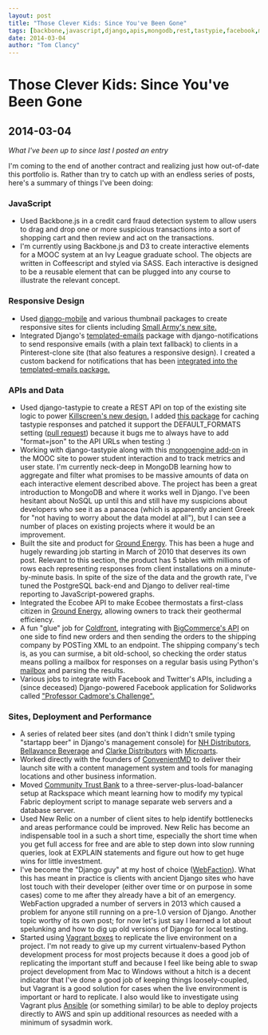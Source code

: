 ```yaml
---
layout: post
title: "Those Clever Kids: Since You've Been Gone"
tags: [backbone,javascript,django,apis,mongodb,rest,tastypie,facebook,mooc,webfaction,newrelic]
date: 2014-03-04
author: "Tom Clancy"
---
```


# Those Clever Kids: Since You've Been Gone

## 2014-03-04

_What I've been up to since last I posted an entry_

<p>I'm coming to the end of another contract and realizing just how out-of-date this portfolio is. Rather than try to catch up with an endless series of posts, here's a summary of things I've been doing:</p>
<h3>JavaScript</h3>
<ul>
<li>Used Backbone.js in a credit card fraud detection system to allow users to drag and drop one or more suspicious transactions into a sort of shopping cart and then review and act on the transactions.</li>
<li>I'm currently using Backbone.js and D3 to create interactive elements for a MOOC system at an Ivy League graduate school. The objects are written in Coffeescript and styled via SASS. Each interactive is designed to be a reusable element that can be plugged into any course to illustrate the relevant concept.</li>
</ul>
<h3>Responsive Design</h3>
<ul>
<li>Used <a href="https://github.com/gregmuellegger/django-mobile" target="_blank">django-mobile</a> and various thumbnail packages to create responsive sites for clients including <a href="http://smallarmy.net/" target="_blank">Small Army's new site.</a></li>
<li>Integrated Django's <a href="https://github.com/philippWassibauer/templated-emails" target="_blank">templated-emails</a> package with django-notifications to send responsive emails (with a plain text fallback) to clients in a Pinterest-clone site (that also features a responsive design). I created a custom backend for notifications that has been <a href="https://github.com/philippWassibauer/templated-emails/pull/10" target="_blank">integrated into the templated-emails package.</a></li>
</ul>
<h3>APIs and Data</h3>
<ul>
<li>Used django-tastypie to create a REST API on top of the existing site logic to power <a href="http://killscreendaily.com/" target="_blank">Killscreen's new design.</a>&nbsp;I added <a href="https://github.com/dstegelman/django-tastypie-cache" target="_blank">this package</a> for caching tastypie responses and patched it support the DEFAULT_FORMATS setting (<a href="https://github.com/dstegelman/django-tastypie-cache/pull/1" target="_blank">pull request</a>) because it bugs me to always have to add "format=json" to the API URLs when testing :)</li>
<li>Working with django-tastypie along with this <a href="https://github.com/wlanslovenija/django-tastypie-mongoengine" target="_blank">mongoengine add-on</a>&nbsp;in the MOOC site to power student interaction and to track metrics and user state. I'm currently neck-deep in MongoDB learning how to aggregate and filter what promises to be massive amounts of data on each interactive element described above. The project has been a great introduction to MongoDB and where it works well in Django. I've been hesitant about NoSQL up until this and still have my suspicions about developers who see it as a panacea (which is apparently ancient Greek for "not having to worry about the data model at all"), but I can see a number of places on existing projects where it would be an improvement.</li>
<li>Built the site and product for <a href="http://groundenergysupport.com/" target="_blank">Ground Energy</a>. This has been a huge and hugely rewarding job starting in March of 2010 that deserves its own post. Relevant to this section, the product has 5 tables with millions of rows each representing responses from client installations on a minute-by-minute basis. In spite of the size of the data and the growth rate, I've tuned the PostgreSQL back-end and Django to deliver real-time reporting to JavaScript-powered graphs.</li>
<li>Integrated the Ecobee API to make Ecobee thermostats a first-class citizen in <a href="http://groundenergysupport.com/" target="_blank">Ground Energy</a>, allowing owners to track their geothermal efficiency.</li>
<li>A fun "glue" job for <a href="http://www.mycoldfront.com/" target="_blank">Coldfront</a>, integrating with <a href="https://developer.bigcommerce.com/api/" target="_blank">BigCommerce's API</a>&nbsp;on one side to find new orders and then sending the orders to the shipping company by POSTing XML to an endpoint. The shipping company's tech is, as you can surmise, a bit old-school, so checking the order status means polling a mailbox for responses on a regular basis using Python's <a href="http://docs.python.org/2/library/mailbox.html" target="_blank">mailbox</a>&nbsp;and parsing the results.</li>
<li>Various jobs to integrate with Facebook and Twitter's APIs, including a (since deceased) Django-powered Facebook application for Solidworks called <a href="http://files.solidworks.com/Education_Europe/SolidWorks-email-20Jul12_ENG.html" target="_blank">"Professor Cadmore's Challenge".</a></li>
</ul>
<h3>Sites, Deployment and Performance</h3>
<ul>
<li>A series of related beer sites (and don't think I didn't smile typing "startapp beer" in Django's management console) for <a href="http://www.nhdist.com/" target="_blank">NH Distributors</a>, <a href="http://www.bellavancebev.com/" target="_blank">Bellavance Beverage</a> and <a href="http://www.clarkedistributors.com/" target="_blank">Clarke Distributors</a> with <a href="http://microarts.com/" target="_blank">Microarts</a>.</li>
<li>Worked directly with the founders of <a href="http://convenientmd.com/" target="_blank">ConvenientMD</a>&nbsp;to deliver their launch site with a content management system and tools for managing locations and other business information.</li>
<li>Moved <a href="https://www.ctbonline.com/" target="_blank">Community Trust Bank</a>&nbsp;to a three-server-plus-load-balancer setup at Rackspace which meant learning how to modify my typical Fabric deployment script to manage separate web servers and a database server.</li>
<li>Used New Relic on a number of client sites to help identify bottlenecks and areas performance could be improved. New Relic has become an indispensable tool in a such a short time, especially the short time when you get full access for free and are able to step down into slow running queries, look at EXPLAIN statements and figure out how to get huge wins for little investment.</li>
<li>I've become the "Django guy" at my host of choice (<a href="https://www.webfaction.com/" target="_blank">WebFaction</a>). What this has meant in practice is clients with ancient Django sites who have lost touch with their developer (either over time or on purpose in some cases) come to me after they already have a bit of an emergency. WebFaction upgraded a number of servers in 2013 which caused a problem for anyone still running on a pre-1.0 version of Django. Another topic worthy of its own post; for now let's just say I learned a lot about spelunking and how to dig up old versions of Django for local testing.</li>
<li>Started using <a href="http://www.vagrantup.com/" target="_blank">Vagrant boxes</a> to replicate the live environment on a project. I'm not ready to give up my current virtualenv-based Python development process for most projects because it does a good job of replicating the important stuff and because I feel like being able to swap project development from Mac to Windows without a hitch is a decent indicator that I've done a good job of keeping things loosely-coupled, but Vagrant is a good solution for cases when the live environment is important or hard to replicate. I also would like to investigate using Vagrant plus <a href="http://www.ansible.com/home" target="_blank">Ansible</a> (or something similar) to be able to deploy projects directly to AWS and spin up additional resources as needed with a minimum of sysadmin work.</li>
</ul>
